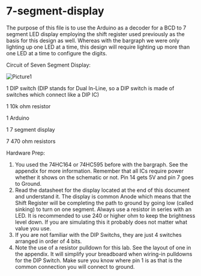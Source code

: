 # 7-segment-display
The purpose of this file is to use the Arduino as a decoder for a BCD to 7 segment LED display employing the shift register used previously as the basis for this design as well.  Whereas with the bargraph we were only lighting up one LED at a time, this design will require lighting up more than one LED at a time to configure the digits.

Circuit of Seven Segment Display:

![Picture1](https://user-images.githubusercontent.com/102126445/160236312-94760b58-ccb4-43f1-819b-620fe9fd6890.png)

1 DIP switch (DIP stands for Dual In-Line, so a DIP switch is made of switches which connect like a DIP IC)

1	10k ohm resistor

1	Arduino

1	7 segment display

7 	470 ohm resistors

Hardware Prep:
1)	You used the 74HC164 or 74HC595 before with the bargraph.  See the appendix for more information.  Remember that all ICs require power whether it shows on the schematic or not.  Pin 14 gets 5V and pin 7 goes to Ground.
2)	Read the datasheet for the display located at the end of this document and understand it.  The display is common Anode which means that the Shift Register will be completing the path to ground by going low (called sinking) to turn on one segment.  Always use a resistor in series with an LED.  It is recommended to use 240 or higher ohm to keep the brightness level down.  If you are simulating this it probably does not matter what value you use.
3)	If you are not familiar with the DIP Switchs, they are just 4 switches arranged in order of 4 bits.
4)	Note the use of a resistor pulldown for this lab.  See the layout of one in the appendix.  It will simplify your breadboard when wiring-in pulldowns for the DIP Switch.  Make sure you know where pin 1 is as that is the common connection you will connect to ground.

